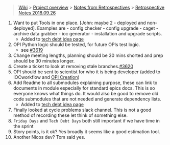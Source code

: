 > [Wiki](Home) > [Project overview](Project-Overview) > [Notes from Retrospectives](RetrospectiveNotes) > [Retrospective Notes 2018.09.26](Retrospective_Notes_2018.09.26)

1. Want to put Tools in one place. [John: maybe 2 - deployed and non-deployed]. Examples are
        - config checker
        - config upgrade
        - caget
        - archive data grabber
        - ioc generator
        - installation and upgrade scripts.
    - Added to [tech debt idea page](Technical-Debt-Stand-down)
1. OPI Python logic should be tested, for future OPIs test logic.
    - see [#3619](https://github.com/ISISComputingGroup/IBEX/issues/3619) 
1. Change meeting lengths, planning should be 30 mins shorted and prep should be 30 minutes longer.
1. Create a ticket to look at removing stale branches.[#3620](https://github.com/ISISComputingGroup/IBEX/issues/3620) 
1. OPI should be sent to scientist for who it is being developer (added to IOCworkflow and [OPI Creation](https://github.com/ISISComputingGroup/ibex_developers_manual/wiki/OPI-Creation))
1. Add Readme to all submodules explaining purpose, these can link to documents in module especially for standard epics docs. This is so everyone knows what things do. It would also be good to remove old code submodules that are not needed and generate dependency lists.
    - Added to [tech debt idea page](Technical-Debt-Stand-down)
1. Finally looked at cycle problems slack channel. This is not a good method of recording these let think of something else.
1. `Friday Days` and `Tech Debt Days` both still important if we have time in the sprint
1. Story points, is it ok? Yes broadly it seems like a good estimation tool.
1. Another Nicos dev? Tom said yes.
